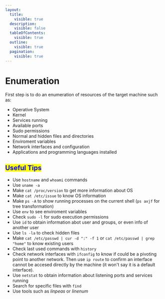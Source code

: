 ```yaml
---
layout:
  title:
    visible: true
  description:
    visible: false
  tableOfContents:
    visible: true
  outline:
    visible: true
  pagination:
    visible: true
---
```


# Enumeration

First step is to do an enumeration of resources of the target machine such as:&#x20;

* Operative System
* Kernel
* Services running
* Available ports
* Sudo permissions
* Normal and hidden files and directories
* Enviroment variables
* Network interfaces and configuration
* Applications and programming languages installed

## <mark style="color:blue;">Useful Tips</mark>

* Use `hostname` and `whoami` commands
* Use `uname -a`
* Make `cat /proc/version` to get more information about OS
* Make `cat /etc/issue` to know OS information
* Make `ps -A` to show running processes on the current shell (`ps axjf` for tree transformation)
* Use `env` to see enviroment variables
* Check `sudo -l`  for sudo execution permissions
* Use `id` to obtain information abot user and groups, or even info of another user
* Use `ls -la` to check hidden files
* Make `cat /etc/passwd | cur -d ":" -f 1` or `cat /etc/passwd | grep "home"` to know existing users&#x20;
* Check last used commands with `history`
* Check network interfaces with `ifconfig` to know if could be a pivoting point to another network. Then use `ip route` to confirm an interface cannot be accesed directly by the machine (it won't say it is a default interface).
* Use `netstat` to obtain information about listening ports and services running
* Search for specific files with `find`
* Use tools such as _linpeas_ or _linenum_

